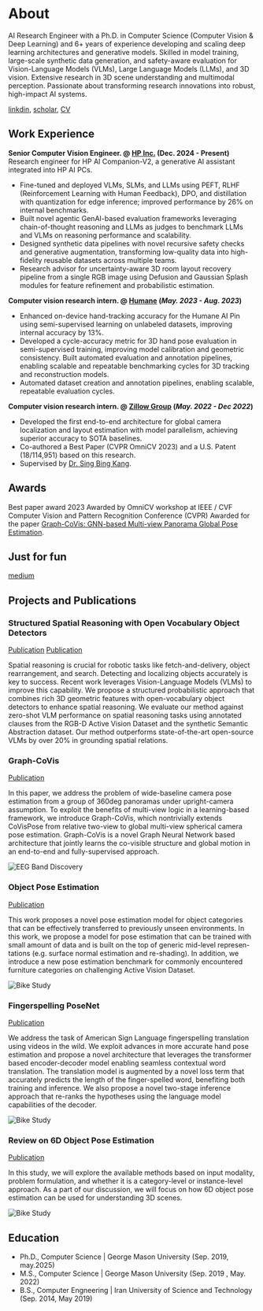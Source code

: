 # About
AI Research Engineer with a Ph.D. in Computer Science (Computer Vision & Deep Learning) and 6+ years of experience developing and scaling deep learning architectures and generative models. Skilled in model training, large-scale synthetic data generation, and safety-aware evaluation for Vision-Language Models (VLMs), Large Language Models (LLMs), and 3D vision. Extensive research in 3D scene understanding and multimodal perception. Passionate about transforming research innovations into robust, high-impact AI systems.

[linkdin](https://www.linkedin.com/in/negar-nejati-65684182/), 
[scholar](https://scholar.google.com/citations?hl=en&user=QUdDLg8AAAAJ), 
[CV](/assets/Resume_NegarNejatishahidin.pdf)


    
## Work Experience

**Senior Computer Vision Engineer. @ [HP Inc.](https://www.hp.com/us-en/home.html) (Dec. 2024 - Present)**
Research engineer for HP AI Companion-V2, a generative AI assistant integrated into HP AI PCs.
- Fine-tuned and deployed VLMs, SLMs, and LLMs using PEFT, RLHF (Reinforcement Learning with Human Feedback), DPO,
and distillation with quantization for edge inference; improved performance by 26% on internal benchmarks.
- Built novel agentic GenAI-based evaluation frameworks leveraging chain-of-thought reasoning and LLMs as judges to benchmark
LLMs and VLMs on reasoning performance and scalability.
- Designed synthetic data pipelines with novel recursive safety checks and generative augmentation, transforming low-quality data
into high-fidelity reusable datasets across multiple teams.
- Research advisor for uncertainty-aware 3D room layout recovery pipeline from a single RGB image using Defusion and Gaussian
Splash modules for feature refinement and probabilistic estimation.

**Computer vision research intern. @ [Humane](https://humane.com/) (_May. 2023 - Aug. 2023_)**
- Enhanced on-device hand-tracking accuracy for the Humane AI Pin using semi-supervised learning on unlabeled datasets,
improving internal accuracy by 13%.
- Developed a cycle-accuracy metric for 3D hand pose evaluation in semi-supervised training, improving model calibration and
geometric consistency. Built automated evaluation and annotation pipelines, enabling scalable and repeatable benchmarking
cycles for 3D tracking and reconstruction models.
- Automated dataset creation and annotation pipelines, enabling scalable, repeatable evaluation cycles.
  
**Computer vision research intern. @ [Zillow Group](https://www.zillowgroup.com/) (_May. 2022 - Dec 2022_)**
- Developed the first end-to-end architecture for global camera localization and layout estimation with model parallelism, achieving
superior accuracy to SOTA baselines.
- Co-authored a Best Paper (CVPR OmniCV 2023) and a U.S. Patent (18/114,951) based on this research.
- Supervised by [Dr. Sing Bing Kang](https://scholar.google.com/citations?user=2rzyuRQAAAAJ&hl=en).


## Awards  
Best paper award 2023
Awarded by OmniCV workshop at IEEE / CVF Computer Vision and Pattern Recognition Conference (CVPR)
Awarded for the paper [Graph-CoVis: GNN-based Multi-view Panorama Global Pose Estimation](https://openaccess.thecvf.com/content/CVPR2023W/OmniCV/papers/Nejatishahidin_Graph-CoVis_GNN-Based_Multi-View_Panorama_Global_Pose_Estimation_CVPRW_2023_paper.pdf).

## Just for fun 
[medium](https://medium.com/@negarnejatiuni/how-to-start-research-in-pose-estimation-a-practical-road-map-3ed654130dee)

## Projects and Publications

### Structured Spatial Reasoning with Open Vocabulary Object Detectors
[Publication](https://arxiv.org/abs/2410.07394)
[Publication](https://openreview.net/pdf?id=f8ApFaFW3x)

Spatial reasoning is crucial for robotic tasks like fetch-and-delivery, object rearrangement, and search. Detecting and localizing objects accurately is key to success. Recent work leverages Vision-Language Models (VLMs) to improve this capability. We propose a structured probabilistic approach that combines rich 3D geometric features with open-vocabulary object detectors to enhance spatial reasoning. We evaluate our method against zero-shot VLM performance on spatial reasoning tasks using annotated clauses from the RGB-D Active Vision Dataset and the synthetic Semantic Abstraction dataset. Our method outperforms state-of-the-art open-source VLMs by over 20% in grounding spatial relations.


### Graph-CoVis
[Publication](https://openaccess.thecvf.com/content/CVPR2023W/OmniCV/papers/Nejatishahidin_Graph-CoVis_GNN-Based_Multi-View_Panorama_Global_Pose_Estimation_CVPRW_2023_paper.pdf)

In this paper, we address the problem of wide-baseline camera pose estimation from a group of 360deg panoramas under upright-camera assumption. To exploit the benefits of multi-view logic in a learning-based framework, we introduce Graph-CoVis, which nontrivially extends CoVisPose from relative two-view to global multi-view spherical camera pose estimation. Graph-CoVis is a novel Graph Neural Network based architecture that jointly learns the co-visible structure and global motion in an end-to-end and fully-supervised approach.

![EEG Band Discovery](/assets/projects/Graph_Covis.png)

### Object Pose Estimation
[Publication](https://ieeexplore.ieee.org/stamp/stamp.jsp?tp=&arnumber=9981452)

This work proposes a novel pose estimation model for object categories that can be effectively transferred to previously unseen environments. In this work, we propose a model for pose estimation that can be trained with small amount of data and is built on the top of generic mid-level represen-tations (e.g. surface normal estimation and re-shading). In addition, we introduce a new pose estimation benchmark for commonly encountered furniture categories on challenging Active Vision Dataset.

![Bike Study](/assets/projects/object_pose.png)

### Fingerspelling PoseNet
[Publication](https://openaccess.thecvf.com/content/WACV2024W/WVLL/papers/Fayyazsanavi_Fingerspelling_PoseNet_Enhancing_Fingerspelling_Translation_With_Pose-Based_Transformer_Models_WACVW_2024_paper.pdf)

We address the task of American Sign Language fingerspelling translation using videos in the wild. We exploit advances in more accurate hand pose estimation and propose a novel architecture that leverages the transformer based encoder-decoder model enabling seamless contextual word translation. The translation model is augmented by a novel loss term that accurately predicts the length of the finger-spelled word, benefiting both training and inference. We also propose a novel two-stage inference approach that re-ranks the hypotheses using the language model capabilities of the decoder.

![Bike Study](/assets/projects/finger_speling.png)

### Review on 6D Object Pose Estimation
[Publication](https://www.oajaiml.com/uploads/archivepdf/24821141.pdf)

In this study, we will explore the available methods based on input modality, problem
formulation, and whether it is a category-level or instance-level approach. As a part of our
discussion, we will focus on how 6D object pose estimation can be used for understanding
3D scenes.

![Bike Study](/assets/projects/review.png)



## Education
- Ph.D., Computer Science | George Mason University (Sep. 2019, may.2025)								       		
- M.S., Computer Science | George Mason University (Sep. 2019 , May. 2022)	 			        		
- B.S., Computer Engneering | Iran University of Science and Technology (Sep. 2014, May 2019)



